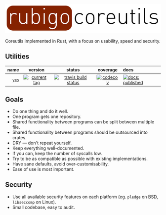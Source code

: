 ![rubigo-coreutils](img/coreutils.png)

Coreutils implemented in Rust, with a focus on usability, speed and security. 

## Utilities

name | version | status | coverage | docs
---: | :-----: | :----: | :------: | :---
[`yes`](https://github.com/rubigo/yes) | [![current tag](https://img.shields.io/github/tag/rubigo/yes.svg)](CHANGELOG.md) | [![travis build status](https://travis-ci.org/rubigo/yes.svg?branch=master)](https://travis-ci.org/rubigo/yes) | [![codecov](https://codecov.io/gh/rubigo/yes/branch/master/graph/badge.svg)](https://codecov.io/gh/rubigo/yes) | [![docs: published](https://img.shields.io/badge/docs-published-green.svg)](https://rubigo.github.io/yes/rubigo_yes) 

## Goals

-   Do one thing and do it well.
-   One program gets one repository.
-   Shared functionality between programs can be split between multiple file.
-   Shared functionality between programs should be outsourced into crates.
-   DRY — don't repeat yourself.
-   Keep everything well-documented.
-   If you can, keep the number of syscalls low.
-   Try to be as compatible as possible with existing implementations.
-   Have sane defaults, avoid over-customisability. 
-   Ease of use is most important.

## Security

-   Use all available security features on each platform (eg. `pledge` on BSD,
    `libseccomp` on Linux).
-   Small codebase, easy to audit.
